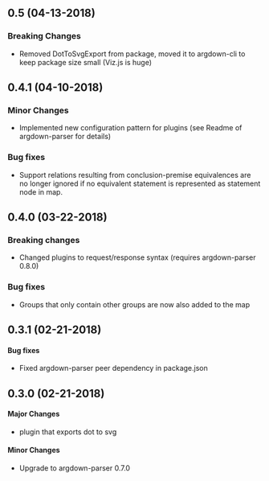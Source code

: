 ## 0.5 (04-13-2018)

### Breaking Changes

*   Removed DotToSvgExport from package, moved it to argdown-cli to keep package size small (Viz.js is huge)

## 0.4.1 (04-10-2018)

### Minor Changes

*   Implemented new configuration pattern for plugins (see Readme of argdown-parser for details)

### Bug fixes

*   Support relations resulting from conclusion-premise equivalences are no longer ignored if no equivalent statement is represented as statement node in map.

## 0.4.0 (03-22-2018)

### Breaking changes

*   Changed plugins to request/response syntax (requires argdown-parser 0.8.0)

### Bug fixes

*   Groups that only contain other groups are now also added to the map

## 0.3.1 (02-21-2018)

#### Bug fixes

*   Fixed argdown-parser peer dependency in package.json

## 0.3.0 (02-21-2018)

#### Major Changes

*   plugin that exports dot to svg

#### Minor Changes

*   Upgrade to argdown-parser 0.7.0
